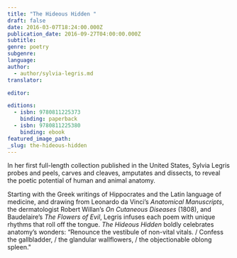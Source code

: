 ```yaml
---
title: "The Hideous Hidden "
draft: false
date: 2016-03-07T18:24:00.000Z
publication_date: 2016-09-27T04:00:00.000Z
subtitle:
genre: poetry
subgenre:
language:
author:
  - author/sylvia-legris.md
translator:

editor:

editions:
  - isbn: 9780811225373
    binding: paperback
  - isbn: 9780811225380
    binding: ebook
featured_image_path:
_slug: the-hideous-hidden
---
```


In her first full-length collection published in the United States, Sylvia Legris probes and peels, carves and cleaves, amputates and dissects, to reveal the poetic potential of human and animal anatomy.

Starting with the Greek writings of Hippocrates and the Latin language of medicine, and drawing from Leonardo da Vinci’s _Anatomical Manuscripts_, the dermatologist Robert Willan’s _On Cutaneous Diseases_ (1808), and Baudelaire’s _The Flowers of Evil_, Legris infuses each poem with unique rhythms that roll off the tongue. _The Hideous Hidden_ boldly celebrates anatomy’s wonders: “Renounce the vestibule of non-vital vitals. / Confess the gallbladder, / the glandular wallflowers, / the objectionable oblong spleen."

